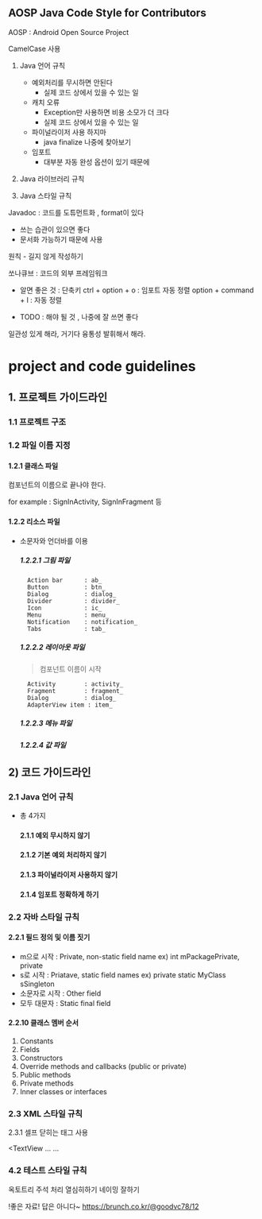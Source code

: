 ## AOSP Java Code Style for Contributors

AOSP : Android Open Source Project

CamelCase 사용

1) Java 언어 규칙
   - 예외처리를 무시하면 안된다
     - 실제 코드 상에서 있을 수 있는 일
   - 캐치 오류
     - Exception만 사용하면 비용 소모가 더 크다
     - 실제 코드 상에서 있을 수 있는 일 
   - 파이널라이저 사용 하지마
     - java finalize 나중에 찾아보기 
   - 임포트
     - 대부분 자동 완성 옵션이 있기 때문에  

2) Java 라이브러리 규칙

3) Java 스타일 규칙
 
Javadoc : 코드를 도튜먼트화 , format이 있다
 - 쓰는 습관이 있으면 좋다
 - 문서화 가능하기 때문에 사용

원칙 - 길지 않게 작성하기 

쏘나큐브
 : 코드의 외부 프레임워크

 * 알면 좋은 것 : 단축키
 ctrl + option + o : 임포트 자동 정렬
 option + command + l : 자동 정렬

 - TODO : 해야 될 것 , 나중에 잘 쓰면 좋다

일관성 있게 해라, 거기다 융통성 발휘해서 해라.

 # project and code guidelines

## 1. 프로젝트 가이드라인

### 1.1 프로젝트 구조

### 1.2 파일 이름 지정

#### 1.2.1 클래스 파일

컴포넌트의 이름으로 끝나야 한다.

for example : SignInActivity, SignInFragment 등

#### 1.2.2 리소스 파일
- 소문자와 언더바를 이용

    ##### 1.2.2.1 그림 파일
        Action bar      : ab_ 
        Button          : btn_
        Dialog          : dialog_
        Divider         : divider_
        Icon            : ic_
        Menu            : menu_
        Notification    : notification_
        Tabs            : tab_
    ##### 1.2.2.2 레이아웃 파일
    >컴포넌트 이름이 시작
        
        Activity        : activity_
        Fragment        : fragment_
        Dialog          : dialog_
        AdapterView item : item_

    ##### 1.2.2.3 메뉴 파일
    ##### 1.2.2.4 값 파일

## 2) 코드 가이드라인

### 2.1 Java 언어 규칙
- 총 4가지
    #### 2.1.1 예외 무시하지 않기
    #### 2.1.2 기본 예외 처리하지 않기
    #### 2.1.3 파이널라이저 사용하지 않기
    #### 2.1.4 임포트 정확하게 하기

### 2.2 자바 스타일 규칙

#### 2.2.1 필드 정의 및 이름 짓기

- m으로 시작 : Private, non-static field name ex) int mPackagePrivate, private
- s로 시작 : Priatave, static field names ex) private static MyClass sSingleton
- 소문자로 시작 : Other field
- 모두 대문자 : Static final field

#### 2.2.10 클래스 멤버 순서

1. Constants
2. Fields
3. Constructors
4. Override methods and callbacks (public or private)
5. Public methods
6. Private methods
7. Inner classes or interfaces

### 2.3 XML 스타일 규칙

2.3.1 셀프 닫히는 태그 사용

<TextView 
    ...
    ... 


### 4.2 테스트 스타일 규칙

옥토트리 
주석 처리 열심히하기
네이밍 잘하기 

!좋은 자료! 답은 아니다~
https://brunch.co.kr/@goodvc78/12






